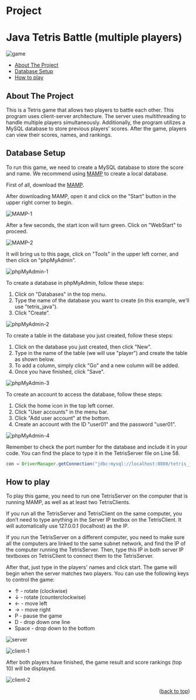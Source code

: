 # Project

# Java Tetris Battle (multiple players)

![game](https://github.com/henry3411126/java_tetris/blob/main/image/game.gif)

- <a href="#about-the-project">About The Project</a>
- <a href="#database-setup">Database Setup</a>
- <a href="#how-to-play">How to play</a>

## About The Project

This is a Tetris game that allows two players to battle each other. This program uses client-server architecture. The server uses multithreading to handle multiple players simultaneously. Additionally, the program utilizes a MySQL database to store previous players' scores. After the game, players can view their scores, names, and rankings.

## Database Setup

To run this game, we need to create a MySQL database to store the score and name. We recommend using [MAMP](https://www.mamp.info/en/windows/) to create a local database.

First of all, download the [MAMP](https://www.mamp.info/en/windows/).

After downloading MAMP, open it and click on the "Start" button in the upper right corner to begin.

![MAMP-1](https://github.com/henry3411126/java_tetris/blob/main/image/MAMP-1.jpeg)

After a few seconds, the start icon will turn green. Click on "WebStart" to proceed.

![MAMP-2](https://github.com/henry3411126/java_tetris/blob/main/image/MAMP-2.jpeg)

It will bring us to this page, click on "Tools" in the upper left corner, and then click on "phpMyAdmin".

![phpMyAdmin-1](https://github.com/henry3411126/java_tetris/blob/main/image/phpMyAdmin-1.jpeg)

To create a database in phpMyAdmin, follow these steps:

1. Click on "Databases" in the top menu.
2. Type the name of the database you want to create (in this example, we'll use "tetris_java").
3. Click "Create".

![phpMyAdmin-2](https://github.com/henry3411126/java_tetris/blob/main/image/phpMyAdmin-2.jpeg)

To create a table in the database you just created, follow these steps:

1. Click on the database you just created, then click "New".
2. Type in the name of the table (we will use "player") and create the table as shown below.
3. To add a column, simply click "Go" and a new column will be added.
4. Once you have finished, click "Save".

![phpMyAdmin-3](https://github.com/henry3411126/java_tetris/blob/main/image/phpMyAdmin-3.jpeg)

To create an account to access the database, follow these steps:

1. Click the home icon in the top left corner.
2. Click "User accounts" in the menu bar.
3. Click "Add user account" at the bottom.
4. Create an account with the ID "user01" and the password "user01".

![phpMyAdmin-4](https://github.com/henry3411126/java_tetris/blob/main/image/phpMyAdmin-4.jpeg)

Remember to check the port number for the database and include it in your code. You can find the place to type it in the TetrisServer file on Line 58.

```java
con = DriverManager.getConnection("jdbc:mysql://localhost:8889/tetris_java","user01","user01");
```

## How to play

To play this game, you need to run one TetrisServer on the computer that is running MAMP, as well as at least two TetrisClients.

If you run all the TetrisServer and TetrisClient on the same computer, you don’t need to type anything in the Server IP textbox on the TetrisClient. It will automatically use 127.0.0.1 (localhost) as the IP.

If you run the TetrisServer on a different computer, you need to make sure all the computers are linked to the same subnet network, and find the IP of the computer running the TetrisServer. Then, type this IP in both server IP textboxes on TetrisClient to connect them to the TetrisServer.

After that, just type in the players' names and click start. The game will begin when the server matches two players. You can use the following keys to control the game:

- ↑ - rotate (clockwise)
- ↓ - rotate (counterclockwise)
- ← - move left
- → - move right
- P - pause the game
- D - drop down one line
- Space - drop down to the bottom

![server](https://github.com/henry3411126/java_tetris/blob/main/image/server.jpeg)

![client-1](https://github.com/henry3411126/java_tetris/blob/main/image/client-1.jpeg)

After both players have finished, the game result and score rankings (top 10) will be displayed.

![client-2](https://github.com/henry3411126/java_tetris/blob/main/image/client-2.jpeg)

<p align="right">(<a href="#readme-top">back to top</a>)</p>
